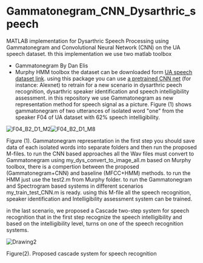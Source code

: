 # Gammatonegram_CNN_Dysarthric_speech
MATLAB implementation for Dysarthric Speech Processing using Gammatonegram and Convolutional Neural Network (CNN) on the UA speech dataset.
th this implementation we use two matlab toolbox
* Gammatonegram By Dan Elis
* Murphy HMM toolbox
the dataset can be downloaded form [UA speech dataset link](http://www.isle.illinois.edu/sst/data/UASpeech/).
using this package you can use [a pretrained CNN net](https://www.mathworks.com/help/deeplearning/ug/pretrained-convolutional-neural-networks.html) (for instance: Alexnet) to retrain for a new scenario in dysarthric peech recognition, dysarthric speaker identification and speech intelligibility assessment. 
in this repository we use Gammatonegram as new representation method for speech signal as a picture. Figure (1) shows gammatonegram of two utterances of isolated word "one" from the speaker F04 of UA dataset with 62% speech intelligibility. 

![F04_B2_D1_M2](https://user-images.githubusercontent.com/93467718/182780335-a9cf3945-8fa6-4930-8289-a25145fde049.jpg)![F04_B2_D1_M8](https://user-images.githubusercontent.com/93467718/182780373-cd703c31-864d-4e6a-acdd-6a790dd479da.jpg)

Figure (1). Gammatonegram representation
in the first step you should save data of each isolated words into separate folders and then run the proposed M-files.
to run the CNN based approaches all the Wav files must convert to Gammatonegram using my_dys_convert_to_image_all.m
based on Murphy toolbox, there is a compertion between the proposed (Gammatonegram+CNN) and baseline (MFCC+HMM) methods.
to run the HMM just use the test2.m from Murphy folder.
to run the Gammatonegram and Spectrogram based systems in different scenarios my_train_test_CNN.m is ready. using this M-file all the speech recognition, speaker identification and Intelligibility assessment system can be trained.

in the last scenario, we proposed a Cascade two-step system for speech recognition that in the first step recognize the speech intelligibility and based on the intelligibility level, turns on one of the speech recognition systems.

![Drawing2](https://user-images.githubusercontent.com/93467718/182784417-9a0b58ab-8120-4a02-8c3a-f5505480b3fc.gif)

Figure(2). Proposed cascade system for speech recognition

